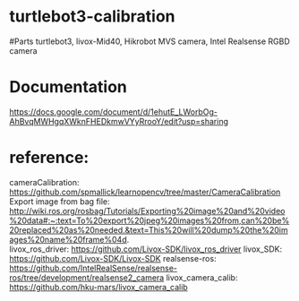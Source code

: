 # turtlebot3-calibration

#Parts
turtlebot3, livox-Mid40, Hikrobot MVS camera, Intel Realsense RGBD camera

# Documentation
https://docs.google.com/document/d/1ehutE_LWorbOg-AhBvqMWHgqXWknFHEDkmwVYyRrooY/edit?usp=sharing

# reference:
cameraCalibration: https://github.com/spmallick/learnopencv/tree/master/CameraCalibration  
Export image from bag file: http://wiki.ros.org/rosbag/Tutorials/Exporting%20image%20and%20video%20data#:~:text=To%20export%20jpeg%20images%20from,can%20be%20replaced%20as%20needed.&text=This%20will%20dump%20the%20images%20name%20frame%04d.  
livox_ros_driver: https://github.com/Livox-SDK/livox_ros_driver
livox_SDK: https://github.com/Livox-SDK/Livox-SDK
realsense-ros: https://github.com/IntelRealSense/realsense-ros/tree/development/realsense2_camera
livox_camera_calib: https://github.com/hku-mars/livox_camera_calib
